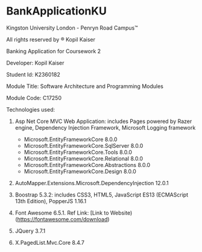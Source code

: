 # BankApplicationKU

Kingston University London - Penryn Road Campus™ 

All rights reserved by ® Kopil Kaiser

Banking Application for Coursework 2 

Developer: Kopil Kaiser

Student Id: K2360182

Module Title: Software Architecture and Programming Modules 

Module Code: C17250

Technologies used:
	
1. Asp Net Core MVC Web Application: includes Pages powered by Razer engine, Dependency Injection Framework, 
Microsoft Logging framework
	- Microsoft.EntityFrameworkCore 8.0.0
	- Microsoft.EntityFrameworkCore.SqlServer 8.0.0
 	- Microsoft.EntityFrameworkCore.Tools 8.0.0
  	- Microsoft.EntityFrameworkCore.Relational 8.0.0
   	- Microsoft.EntityFrameworkCore.Abstractions 8.0.0
   	- Microsoft.EntityFrameworkCore.Design 8.0.0
  
1. AutoMapper.Extensions.Microsoft.DependencyInjection 12.0.1

1. Boostrap 5.3.2: includes CSS3, HTML5, JavaScript ES13 (ECMAScript 13th Edition), PopperJS 1.16.1

1. Font Awesome 6.5.1. Ref Link: [Link to Website)(https://fontawesome.com/download)
 	
1. JQuery 3.7.1

1. X.PagedList.Mvc.Core 8.4.7
